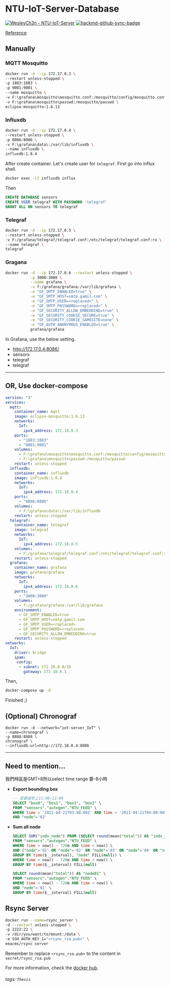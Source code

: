 # NTU-IoT-Server-Database

[![WesleyCh3n - NTU-IoT-Server](https://img.shields.io/badge/WesleyCh3n-NTU--IoT--Server-2ea44f?logo=github)](https://github.com/WesleyCh3n/NTU-IoT-Server)
[![hackmd-github-sync-badge](https://hackmd.io/0-caMk-xQHWDdDMfPQqfvw/badge)](https://hackmd.io/0-caMk-xQHWDdDMfPQqfvw)

[Reference](https://gabrieltanner.org/blog/grafana-sensor-visualization)

## Manually

### MQTT Mosquitto
```bash
docker run -d --ip 172.17.0.3 \
--restart unless-stopped \
-p 1883:1883 \
-p 9001:9001 \
--name mosquitto \
-v F:\grafana\mosquitto\mosquitto.conf:/mosquitto/config/mosquitto.conf \
-v F:\grafana\mosquitto\passwd:/mosquitto/passwd \
eclipse-mosquitto:1.6.13
```

### Influxdb
```bash
docker run -d --ip 172.17.0.4 \
--restart unless-stopped \
-p 8086:8086 \
-v F:\grafana\data\:/var/lib/influxdb \
--name influxdb \
influxdb:1.8.4
```

After create container. Let's create user for `telegraf`. First go into influx shell.
```bash
docker exec -it influxdb influx
```
Then
```sql
CREATE DATABASE sensors
CREATE USER telegraf WITH PASSWORD 'telegraf'
GRANT ALL ON sensors TO telegraf
```

### Telegraf
```bash
docker run -d --ip 172.17.0.5 \
--restart unless-stopped \
-v F:/grafana/telegraf/telegraf.conf:/etc/telegraf/telegraf.conf:ro \
--name telegraf \
telegraf
```

### Gragana
```bash
docker run -d --ip 172.17.0.6 --restart unless-stopped \
           -p 3000:3000 \
           --name grafana \
           -v f:/grafana/grafana:/var/lib/grafana \
           -e "GF_SMTP_ENABLED=true" \
           -e "GF_SMTP_HOST=smtp.gamil.com" \
           -e "GF_SMTP_USER=<replaced>" \
           -e "GF_SMTP_PASSWORD=<replaced>" \
           -e "GF_SECURITY_ALLOW_EMBEDDING=true" \
           -e "GF_SECURITY_COOKIE_SECURE=true" \
           -e "GF_SECURITY_COOKIE_SAMESITE=none" \
           -e "GF_AUTH_ANONYMOUS_ENABLED=true" \
           grafana/grafana
```
In Grafana, use the below setting.
- http://172.17.0.4:8086/
- sensors
- telegraf
- telegraf

---
## OR, Use docker-compose

```yaml
version: "3"
services:
  mqtt:
    container_name: mqtt
    image: eclipse-mosquitto:1.6.13
    networks:
      IoT:
        ipv4_address: 172.18.0.3
    ports:
      - "1883:1883"
      - "9001:9001"
    volumes:
      - F:\grafana\mosquitto\mosquitto.conf:/mosquitto/config/mosquitto.conf
      - F:\grafana\mosquitto\passwd:/mosquitto/passwd
    restart: unless-stopped
  influxdb:
    container_name: influxdb
    image: influxdb:1.8.4
    networks:
      IoT:
        ipv4_address: 172.18.0.4
    ports:
      - "8086:8086"
    volumes:
      - F:\grafana\data\:/var/lib/influxdb
    restart: unless-stopped
  telegraf:
    container_name: telegraf
    image: telegraf
    networks:
      IoT:
        ipv4_address: 172.18.0.5
    volumes:
      - F:/grafana/telegraf/telegraf.conf:/etc/telegraf/telegraf.conf:ro
    restart: unless-stopped
  grafana:
    container_name: grafana
    image: grafana/grafana
    networks:
      IoT:
        ipv4_address: 172.18.0.6
    ports:
      - "3000:3000"
    volumes:
      - f:/grafana/grafana:/var/lib/grafana
    environment:
      - GF_SMTP_ENABLED=true
      - GF_SMTP_HOST=smtp.gamil.com
      - GF_SMTP_USER=<replaced>
      - GF_SMTP_PASSWORD=<replaced>
      - GF_SECURITY_ALLOW_EMBEDDING=true
    restart: unless-stopped
networks:
  IoT:
    driver: bridge
    ipam:
     config:
      - subnet: 172.18.0.0/16
        gateway: 172.18.0.1
```
Then,
```bash
docker-compose up -d
```

Finished ;)

## (Optional) Chronograf

```
docker run -d --network="iot-server_IoT" \
--name=chronograf \
-p 8888:8888 \
chronograf \
--influxdb-url=http://172.18.0.4:8086
```

---

## Need to mention...
我們時區是GMT+8所以select time range 要-8小時

- **Export bounding box**
    ```sql
    -- 若要選早上11:00~12:00
    SELECT "box0", "box1", "box3", "box2" \
    FROM "sensors"."autogen"."NTU_FEED" \
    WHERE time > '2021-04-21T03:00:00Z' AND time < '2021-04-21T04:00:00Z' \
    AND "node"='02'
    ```

- **Sum all node**
    ```sql
    SELECT SUM("indv_node") FROM (SELECT round(mean("total")) AS "indv_node" \
    FROM "sensors"."autogen"."NTU_FEED" \
    WHERE time > now() - 720m AND time < now() \
    AND ("node"='01' OR "node"='02' OR "node"='03' OR "node"='04' OR "node"='05') \
    GROUP BY time($__interval), "node" FILL(null)) \
    WHERE time > now() - 720m AND time < now() \
    GROUP BY time($__interval) FILL(null)
    ```

    ```sql
    SELECT round(mean("total")) AS "node01" \
    FROM "sensors"."autogen"."NTU_FEED" \
    WHERE time > now() - 720m AND time < now() \
    AND "node"='01' \
    GROUP BY time($__interval) FILL(null)
    ```

## Rsync Server

```bash
docker run --name=rsync_server \
-d --restart unless-stopped \
-p 2222:22 \
-v /dir/you/want/to/mount:/data \
-e SSH_AUTH_KEY_1="<rsync_rsa.pub>" \
eeacms/rsync server
```

Remember to replace `<rsync_rsa.pub>` to the content in `secret/rsync_rsa.pub`

For more information, check the [docker hub](https://hub.docker.com/r/eeacms/rsync).

###### tags: `Thesis`
